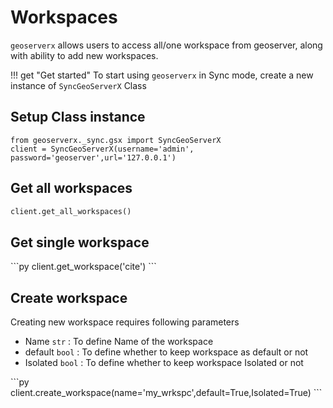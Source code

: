 # Workspaces 

`geoserverx` allows users to access all/one workspace from geoserver, along with ability to add new workspaces. 

!!! get "Get started"
    To start using `geoserverx` in Sync mode, create a new instance of `SyncGeoServerX` Class


## Setup Class instance

<div class="termy">

```console
from geoserverx._sync.gsx import SyncGeoServerX
client = SyncGeoServerX(username='admin', password='geoserver',url='127.0.0.1')
```
</div>

## Get all workspaces

<div class="termy">

```py
client.get_all_workspaces()
```
</div>

## Get single workspace

<div class="termy">
```py
client.get_workspace('cite')
```
</div>

## Create workspace

Creating new workspace requires following parameters

* Name `str` : To define Name of the workspace
* default `bool` : To define whether to keep workspace as default or not
* Isolated `bool` : To define whether to keep workspace Isolated or not
  
<div class="termy">
```py
client.create_workspace(name='my_wrkspc',default=True,Isolated=True)
```
</div>